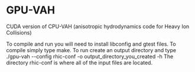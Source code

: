 # GPU-VAH
CUDA version of CPU-VAH (anisotropic hydrodynamics code for Heavy Ion Collisions)

To compile and run you will need to install libconfig and gtest files.
To compile simply type make. To run create an output directory and type
./gpu-vah --config rhic-conf -o output_directory_you_created -h
The directory rhic-conf is where all of the input files are located.
